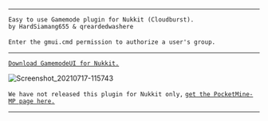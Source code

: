 
---

 `Easy to use Gamemode plugin for Nukkit (Cloudburst).`<br />
    `by HardSiamang655 & qreardedwashere`<br /><br>
      `Enter the gmui.cmd permission to authorize a user's group.`

---

[`Download GamemodeUI for Nukkit.`](https://cdn.discordapp.com/attachments/710886479894675577/865880624299900928/GamemodeUI_v1.0.0.jar)

![Screenshot_20210717-115743](https://user-images.githubusercontent.com/78941156/126032179-e8a17d94-5bb7-42bd-abfe-ad6d9106c56e.png)

`We have not released this plugin for Nukkit only,` [`get the PocketMine-MP page here.`](https://github.com/qreardedwastaken/GamemodeUI)

---
